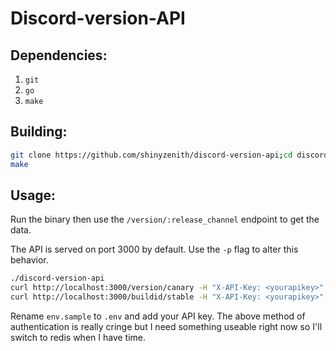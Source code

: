 # Discord-version-API

## Dependencies:

1. `git`
1. `go`
1. `make`

## Building:

```bash
git clone https://github.com/shinyzenith/discord-version-api;cd discord-version-api/
make
```

## Usage:

Run the binary then use the `/version/:release_channel` endpoint to get the data.

The API is served on port 3000 by default. Use the `-p` flag to alter this behavior.

```bash
./discord-version-api
curl http://localhost:3000/version/canary -H "X-API-Key: <yourapikey>"
curl http://localhost:3000/buildid/stable -H "X-API-Key: <yourapikey>"
```

Rename `env.sample` to `.env` and add your API key.
The above method of authentication is really cringe but I need something useable right now so I'll switch to redis when I have time.
